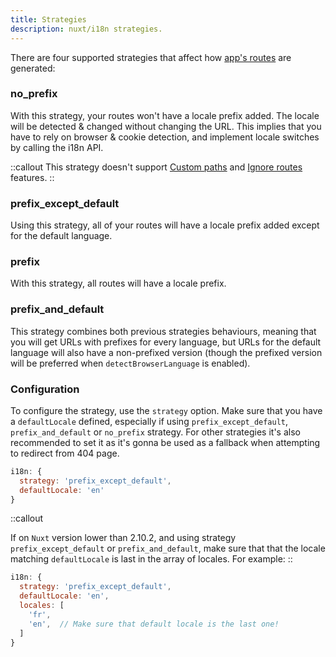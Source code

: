 ```yaml
---
title: Strategies
description: nuxt/i18n strategies.
---
```


There are four supported strategies that affect how [app's routes](./routing) are generated:

### no_prefix

With this strategy, your routes won't have a locale prefix added. The locale will be detected & changed without changing the URL. This implies that you have to rely on browser & cookie detection, and implement locale switches by calling the i18n API.

::callout
This strategy doesn't support [Custom paths](./custom-paths) and [Ignore routes](./ignoring-localized-routes) features.
::

### prefix_except_default

Using this strategy, all of your routes will have a locale prefix added except for the default language.

### prefix

With this strategy, all routes will have a locale prefix.

### prefix_and_default

This strategy combines both previous strategies behaviours, meaning that you will get URLs with prefixes for every language, but URLs for the default language will also have a non-prefixed version (though the prefixed version will be preferred when `detectBrowserLanguage` is enabled).

### Configuration

To configure the strategy, use the `strategy` option.
Make sure that you have a `defaultLocale` defined, especially if using `prefix_except_default`, `prefix_and_default` or `no_prefix` strategy. For other strategies it's also recommended to set it as it's gonna be used as a fallback when attempting to redirect from 404 page.

```js {}[nuxt.config.js]
i18n: {
  strategy: 'prefix_except_default',
  defaultLocale: 'en'
}
```

::callout

If on `Nuxt` version lower than 2.10.2, and using strategy `prefix_except_default` or `prefix_and_default`, make sure that that the locale matching `defaultLocale` is last in the array of locales. For example:
::

```js {}[nuxt.config.js]
i18n: {
  strategy: 'prefix_except_default',
  defaultLocale: 'en',
  locales: [
    'fr',
    'en',  // Make sure that default locale is the last one!
  ]
}
```
